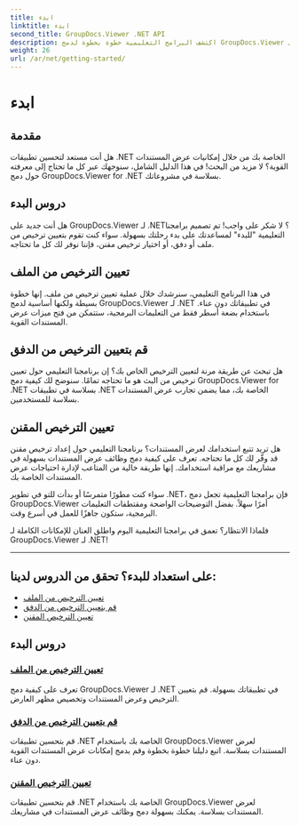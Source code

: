 ```yaml
---
title: ابدء
linktitle: ابدء
second_title: GroupDocs.Viewer .NET API
description: اكتشف البرامج التعليمية خطوة بخطوة لدمج GroupDocs.Viewer لـ .NET بسلاسة في تطبيقاتك. تعلم كيفية تعيين التراخيص وتخصيص مظهر المشاهد.
weight: 26
url: /ar/net/getting-started/
---
```


# ابدء


## مقدمة

هل أنت مستعد لتحسين تطبيقات .NET الخاصة بك من خلال إمكانيات عرض المستندات القوية؟ لا مزيد من البحث! في هذا الدليل الشامل، سنوجهك عبر كل ما تحتاج إلى معرفته حول دمج GroupDocs.Viewer for .NET بسلاسة في مشروعاتك.

## دروس البدء

هل أنت جديد على GroupDocs.Viewer لـ .NET؟ لا شكر على واجب! تم تصميم برامجنا التعليمية "للبدء" لمساعدتك على بدء رحلتك بسهولة. سواء كنت تقوم بتعيين ترخيص من ملف أو دفق، أو اختيار ترخيص مقنن، فإننا نوفر لك كل ما تحتاجه.

## تعيين الترخيص من الملف

في هذا البرنامج التعليمي، سنرشدك خلال عملية تعيين ترخيص من ملف. إنها خطوة بسيطة ولكنها أساسية لدمج GroupDocs.Viewer لـ .NET في تطبيقاتك دون عناء. باستخدام بضعة أسطر فقط من التعليمات البرمجية، ستتمكن من فتح ميزات عرض المستندات القوية.

## قم بتعيين الترخيص من الدفق

هل تبحث عن طريقة مرنة لتعيين الترخيص الخاص بك؟ إن برنامجنا التعليمي حول تعيين ترخيص من البث هو ما تحتاجه تمامًا. سنوضح لك كيفية دمج GroupDocs.Viewer for .NET بسلاسة في تطبيقات .NET الخاصة بك، مما يضمن تجارب عرض المستندات بسلاسة للمستخدمين.

## تعيين الترخيص المقنن

هل تريد تتبع استخدامك لعرض المستندات؟ برنامجنا التعليمي حول إعداد ترخيص مقنن قد وفّر لك كل ما تحتاجه. تعرف على كيفية دمج وظائف عرض المستندات بسهولة في مشاريعك مع مراقبة استخدامك. إنها طريقة خالية من المتاعب لإدارة احتياجات عرض المستندات الخاصة بك.

سواء كنت مطورًا متمرسًا أو بدأت للتو في تطوير .NET، فإن برامجنا التعليمية تجعل دمج GroupDocs.Viewer أمرًا سهلاً. بفضل التوضيحات الواضحة ومقتطفات التعليمات البرمجية، ستكون جاهزًا للعمل في أسرع وقت.

فلماذا الانتظار؟ تعمق في برامجنا التعليمية اليوم واطلق العنان للإمكانات الكاملة لـ GroupDocs.Viewer لـ .NET!

---

## على استعداد للبدء؟ تحقق من الدروس لدينا:

- [تعيين الترخيص من الملف](./set-license-from-file/)
- [قم بتعيين الترخيص من الدفق](./set-license-from-stream/)
- [تعيين الترخيص المقنن](./set-metered-license/)

## دروس البدء
### [تعيين الترخيص من الملف](./set-license-from-file/)
تعرف على كيفية دمج GroupDocs.Viewer لـ .NET في تطبيقاتك بسهولة. قم بتعيين الترخيص وعرض المستندات وتخصيص مظهر العارض.
### [قم بتعيين الترخيص من الدفق](./set-license-from-stream/)
قم بتحسين تطبيقات .NET الخاصة بك باستخدام GroupDocs.Viewer لعرض المستندات بسلاسة. اتبع دليلنا خطوة بخطوة وقم بدمج إمكانات عرض المستندات القوية دون عناء.
### [تعيين الترخيص المقنن](./set-metered-license/)
قم بتحسين تطبيقات .NET الخاصة بك باستخدام GroupDocs.Viewer لعرض المستندات بسلاسة. يمكنك بسهولة دمج وظائف عرض المستندات في مشاريعك.